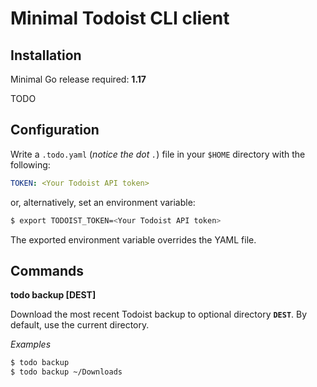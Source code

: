 # Minimal Todoist CLI client

## Installation

Minimal Go release required: **1.17**


TODO

## Configuration

Write a `.todo.yaml` (*notice the dot `.`*) file in your `$HOME` directory with the following:

```yaml
TOKEN: <Your Todoist API token>
```

or, alternatively, set an environment variable:

```sh
$ export TODOIST_TOKEN=<Your Todoist API token>
```

The exported environment variable overrides the YAML file.

## Commands

**todo backup [DEST]**

Download the most recent Todoist backup to optional directory **`DEST`**. By default, use the current directory.

*Examples*

```sh
$ todo backup
$ todo backup ~/Downloads
```
